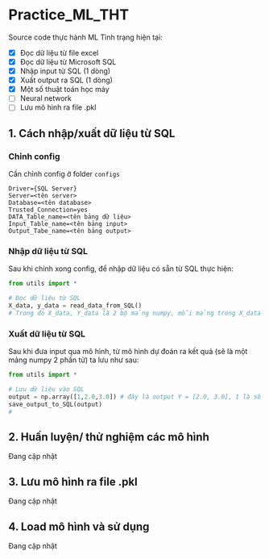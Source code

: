 # Practice_ML_THT

Source code thực hành ML
Tình trạng hiện tại:

- [x] Đọc dữ liệu từ file excel
- [x] Đọc dữ liệu từ Microsoft SQL
- [x] Nhập input từ SQL (1 dòng)
- [x] Xuất output ra SQL (1 dòng)
- [x] Một số thuật toán học máy
- [ ] Neural network
- [ ] Lưu mô hình ra file .pkl

## 1. Cách nhập/xuất dữ liệu từ SQL

### Chỉnh config
Cần chỉnh config ở folder `configs`

```
Driver={SQL Server}
Server=<tên server>
Database=<tên database>
Trusted_Connection=yes
DATA_Table_name=<tên bảng dữ liệu>
Input_Table_name=<tên bảng input>
Output_Tabe_name=<tên bảng output>
```

### Nhập dữ liệu từ SQL
Sau khi chỉnh xong config, để nhập dữ liệu có sẵn từ SQL thực hiện:
```python
from utils import *

# Đọc dữ liệu từ SQL
X_data, y_data = read_data_from_SQL()
# Trong đó X_data, Y_data là 2 bộ mảng numpy, mỗi mảng trong X_data có 3 phần tử, còn trong Y_data mỗi mảng có 2 phần tử, dùng để huấn luyện
```

### Xuất dữ liệu từ SQL
Sau khi đưa input qua mô hình, từ mô hình dự đoán ra kết quả (sẽ là một mảng numpy 2 phần tử) ta lưu như sau:
```python
from utils import *

# Lưu dữ liệu vào SQL
output = np.array([1,2.0,3.0]) # đây là output Y = [2.0, 3.0], 1 là số thứ tự primary key trong SQL
save_output_to_SQL(output)
# 
```

## 2. Huấn luyện/ thử nghiệm các mô hình

Đang cập nhật

## 3. Lưu mô hình ra file .pkl

Đang cập nhật

## 4. Load mô hình và sử dụng

Đang cập nhật
